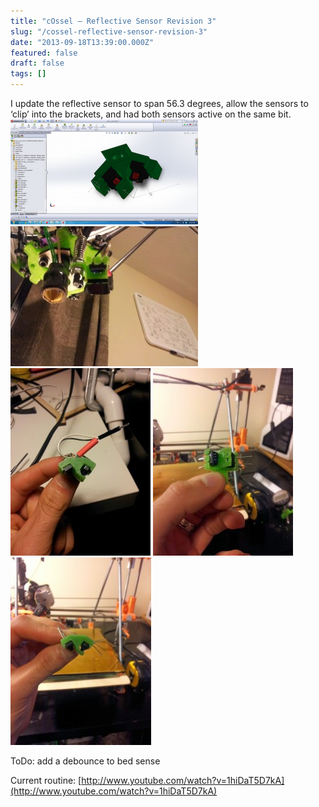```yaml
---
title: "cOssel – Reflective Sensor Revision 3"
slug: "/cossel-reflective-sensor-revision-3"
date: "2013-09-18T13:39:00.000Z"
featured: false
draft: false
tags: []
---
```


I update the reflective sensor to span 56.3 degrees, allow the sensors to ‘clip’
into the brackets, and had both sensors active on the same
bit.[![z_min_snsr_mnt](./images/z_min_snsr_mnt-300x168.png)](http://static.cdaringe.com/archive/2013/09/z_min_snsr_mnt.png)
[![rev3_4_thin_slit](./images/rev3_4_thin_slit-300x224.jpg)](http://static.cdaringe.com/archive/2013/09/rev3_4_thin_slit.jpg)
[![rev3_3](./images/rev3_3-224x300.jpg)](http://static.cdaringe.com/archive/2013/09/rev3_3.jpg)
[![rev3_2](./images/rev3_2-224x300.jpg)](http://static.cdaringe.com/archive/2013/09/rev3_2.jpg)
[![rev3_1](./images/rev3_1-225x300.jpg)](http://static.cdaringe.com/archive/2013/09/rev3_1.jpg)

ToDo: add a debounce to bed sense

Current routine:
[http://www.youtube.com/watch?v=1hiDaT5D7kA](http://www.youtube.com/watch?v=1hiDaT5D7kA)
